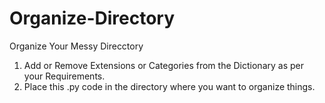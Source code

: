 # Organize-Directory


Organize Your Messy Direcctory

1. Add or Remove Extensions or Categories from the Dictionary as per your Requirements.
2. Place this .py code in the directory where you want to organize things.
